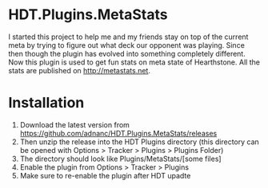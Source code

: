 # HDT.Plugins.MetaStats


I started this project to help me and my friends stay on top of the current meta by trying to figure out what deck our opponent was playing. Since then though the plugin has evolved into something completely different. Now this plugin is used to get fun stats on meta state of Hearthstone. All the stats are published on http://metastats.net. 

# Installation

1. Download the latest version from https://github.com/adnanc/HDT.Plugins.MetaStats/releases
2. Then unzip the release into the HDT Plugins directory (this directory can be opened with Options > Tracker > Plugins > Plugins Folder)
3. The directory should look like Plugins/MetaStats/[some files]
4. Enable the plugin from Options > Tracker > Plugins
5. Make sure to re-enable the plugin after HDT upadte
